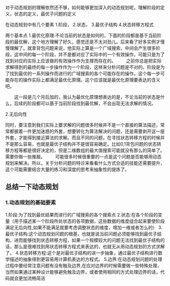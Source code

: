
对于动态规划的理解依然还不够，如何能够更加深入的动态规划呢，理解阶段的定义，状态的定义，最优子问题的定义

在动态规划中有几个要素
1.阶段，
2.状态，
3.最优子结构
4.状态转移方程式

两个基本点
1.最优化原理:不论当前的状态是如何的，下面的阶段都是基于当前阶段的最优解，这个地方理解了好久，感觉还是不太对劲儿。后来看了好多实例才慢慢理解了。就拿背包问题来说，他实际上算是一个广域搜索，中间会产生很多阶段，这中间的每一个阶段，并不是都对应了实际中的一个有效操作，可能只是为了找到对应的实际上应该做的有效操作作为支撑而存在的。
&emsp;&emsp;之前你总是把实际求解得到的最终的每一步操作作为一个阶段，这样来分析问题是不对的。阶段是为了找到最优的一系列操作而进行的广域搜索的各个可能存在的操作。这个每一步可能存在的操作实际上都满足最优化原理。这个应该就是最优化原理要表达的含义吧。

&emsp;&emsp;这一段是几个月后加的，我认为最优化原理想表达的是，不论当前的状态是什么，后续的阶段都可以基于当前阶段找到最优解，不会出现无法求解的情况。

2.无后向性

同时，要注意到我们实际上要求解的问题很多时候并不是一个直接的算法描述，常常都披着一件更加迷惑的外套，想要转化为算法解决的问题，还是需要剥开这一层外套，才能得到接近算法的求解。而且不同的问题，在寻找状态转移方程的时候并不是那么容易，也就是最优子结构并不是很容易确定。比如0,1背包问题的状态转移方程等都是很好决定的，但是二维数组的最大值搜索可能就没有那么的简单了。需要你做一些推敲。
&emsp;&emsp;可能很多时候很重要的一点是这个问题是否能够用动态规划来解决。所以，关于分析问题的特诊来看看什么方式合适的技能还需要提升，这个可能需要结合大量的练习和深度的思考来抽象性的提炼了。



## 总结一下动态规划
### 1.动态规划的基础要素
1.阶段:为了找到最优结果而进行的广域搜索的各个搜索点
2.状态:在各个阶段的变量（用于描述某一个阶段所处状态的各项数据，这些数据的维度组合起来要使阶段满足无后向性,如果不能满足就要考虑调整状态的维度，增加一维或者怎么的）
3.最优子结构:这个动态规划问题的根基，也就是说当前问题必须能够找到最优子结构，进而能够找到状态转移方程，如果一个规模较大的问题无法找到最优子结构的话，那么是很难找到用状态转移方程式来表达的，也就无从用动态规划的方式求解了。
4.状态转移方程:这个是对最优子结构的进一步抽象，通过最优子结构进行数学描述的抽象得到更容易用计算机表达的方程式。
5.边界:在动态规划问题的处理过程中要经常注意问题有没有触及边界,在应对边界的时候需要做一些特殊处理，当然如果通过某种设计能够避免触及边界，或者使用相同的方式处理边界的话，代码就会更加流畅简洁




